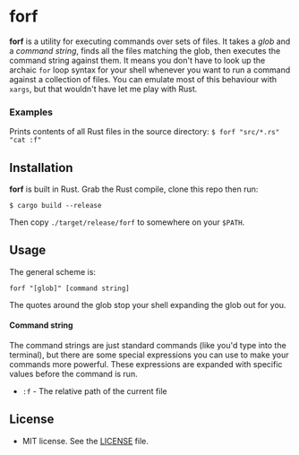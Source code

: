 forf
====
**forf** is a utility for executing commands over sets of files. It takes a *glob*
and a *command string*, finds all the files matching the glob, then executes the
command string against them. It means you don't have to look up the archaic `for`
loop syntax for your shell whenever you want to run a command against a collection
of files. You can emulate most of this behaviour with `xargs`, but that wouldn't
have let me play with Rust.

### Examples
Prints contents of all Rust files in the source directory:
`$ forf "src/*.rs" "cat :f"`

## Installation
**forf** is built in Rust. Grab the Rust compile, clone this repo then run:

`$ cargo build --release`

Then copy `./target/release/forf` to somewhere on your `$PATH`.

## Usage
The general scheme is:

`forf "[glob]" [command string]`

The quotes around the glob stop your shell expanding the glob out for you.

#### Command string

The command strings are just standard commands (like you'd type into the terminal),
but there are some special expressions you can use to make your commands more powerful.
These expressions are expanded with specific values before the command is run.

- `:f` - The relative path of the current file

## License
* MIT license. See the [LICENSE](https://github.com/bobbo/forf/blob/master/LICENSE) file.
